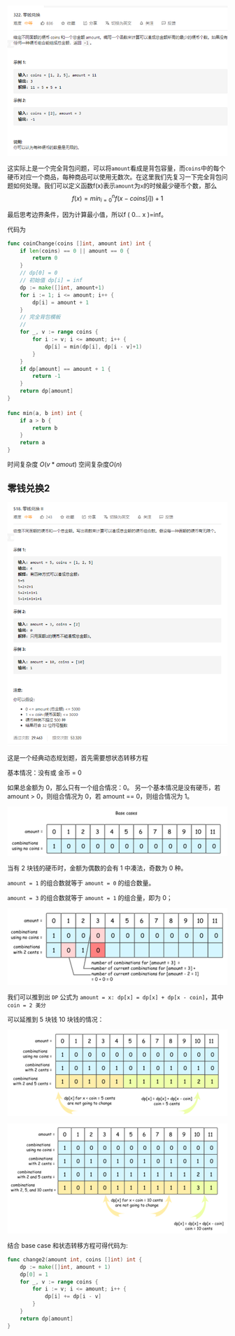 ![image-20200923211057968](.images/image-20200923211057968.png)

这实际上是一个完全背包问题，可以将`amount`看成是背包容量，而`coins`中的每个硬币对应一个商品，每种商品可以使用无数次。在这里我们先复习一下完全背包问题如何处理。我们可以定义函数f(x)表示`amount`为`x`的时候最少硬币个数，那么
$$
f(x)=min_{i=0}^nf(x-coins[i])+1
$$


最后思考边界条件，因为计算最小值，所以f ( 0... x )=inf。

代码为

```go
func coinChange(coins []int, amount int) int {
	if len(coins) == 0 || amount == 0 {
		return 0
	}
    // dp[0] = 0
    // 初始值 dp[i] = inf
	dp := make([]int, amount+1)
	for i := 1; i <= amount; i++ {
		dp[i] = amount + 1
	}
    // 完全背包模板
    // 
	for _, v := range coins {
		for i := v; i <= amount; i++ {
			dp[i] = min(dp[i], dp[i - v]+1)
		}
	}
	if dp[amount] == amount + 1 {
		return -1
	}
	return dp[amount]
}

func min(a, b int) int {
	if a > b {
		return b
	}
	return a
}
```

时间复杂度 $O(v*amout)$ 空间复杂度$O(n)$



## 零钱兑换2

![image-20200924081753712](.images/image-20200924081753712.png)



这是一个经典动态规划题，首先需要想状态转移方程

基本情况：没有或 金币 = 0

如果总金额为 0，那么只有一个组合情况：0。
另一个基本情况是没有硬币，若 amount > 0，则组合情况为 0，若 amount == 0，则组合情况为 1。

![在这里插入图片描述](.images/3ca0515cc9bf3032b78c2eebf8721b92b05dd71fad5fc9ce7e530ee582b9a851-file_1576478034332)



当有 2 块钱的硬币时，金额为偶数的会有 1 中凑法，奇数为 0 种。

`amount = 1` 的组合数就等于 `amount = 0` 的组合数量。

`amount = 3` 的组合数就等于 `amount = 1` 的组合量，即为 0；

![在这里插入图片描述](.images/5a5730dd8b5b8abe0070691feaf52ad9a484be7d7df50d32365e02335aef3fd2-file_1576478034334)

我们可以推到出 `DP` 公式为 `amount = x: dp[x] = dp[x] + dp[x - coin]`，其中 `coin = 2 美分`

可以延推到 5 块钱 10 块钱的情况：

![在这里插入图片描述](.images/ee88e1301cd83c63855464771a27b325a637b4ec6ace1e26c791886bf403a60d-file_1576478034338)

![在这里插入图片描述](.images/6cff4c7b1d1d8a5874a81444ed90f009c5f888dcb3e3f0a530bd2cf5eaa881e3-file_1576478034336)

结合 base case 和状态转移方程可得代码为:

```go
func change2(amount int, coins []int) int {
	dp := make([]int, amount + 1)
	dp[0] = 1
	for _, v := range coins {
		for i := v; i <= amount; i++ {
			dp[i] += dp[i - v]
		}
	}
	return dp[amount]
}
```

